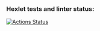 ### Hexlet tests and linter status:
[![Actions Status](https://github.com/AslanFazyltegi/devops-for-programmers-project-76/actions/workflows/hexlet-check.yml/badge.svg)](https://github.com/AslanFazyltegi/devops-for-programmers-project-76/actions)